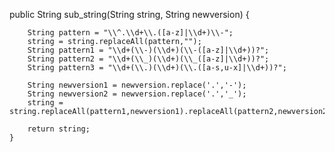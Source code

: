  public String sub_string(String string, String newversion)
    {
        


        String pattern = "\\^.\\d+\\.([a-z]|\\d+)\\-";
        string = string.replaceAll(pattern,"");
        String pattern1 = "\\d+(\\-)(\\d+)(\\-([a-z]|\\d+))?";
        String pattern2 = "\\d+(\\_)(\\d+)(\\_([a-z]|\\d+))?";
        String pattern3 = "\\d+(\\.)(\\d+)(\\.([a-s,u-x]|\\d+))?";

        String newversion1 = newversion.replace('.','-');
        String newversion2 = newversion.replace('.','_');
        string = string.replaceAll(pattern1,newversion1).replaceAll(pattern2,newversion2).replaceAll(pattern3,newversion);

        return string;
    }